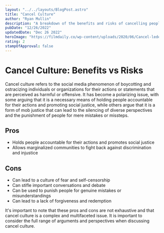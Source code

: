 ```yaml
---
layout: "../../layouts/BlogPost.astro"
title: "Cancel Culture"
author: "Ryan Mullin"
description: "A breakdown of the benefits and risks of cancelling people on the internet"
pubDate: "12/26/2022"
updatedDate: "Dec 26 2022"
heroImage: "https://filmdaily.co/wp-content/uploads/2020/06/Cancel-lede-1024x683.jpg"
rating: 2
stampOfApproval: false
---
```

# Cancel Culture: Benefits vs Risks

Cancel culture refers to the social media phenomenon of boycotting and ostracizing individuals or organizations for their actions or statements that are perceived as harmful or offensive. It has become a polarizing issue, with some arguing that it is a necessary means of holding people accountable for their actions and promoting social justice, while others argue that it is a form of mob justice that can lead to the silencing of diverse perspectives and the punishment of people for mere mistakes or missteps.

## Pros

- Holds people accountable for their actions and promotes social justice
- Allows marginalized communities to fight back against discrimination and injustice

## Cons

- Can lead to a culture of fear and self-censorship
- Can stifle important conversations and debate
- Can be used to punish people for genuine mistakes or misunderstandings
- Can lead to a lack of forgiveness and redemption

It's important to note that these pros and cons are not exhaustive and that cancel culture is a complex and multifaceted issue. It is important to consider the full range of arguments and perspectives when discussing cancel culture.
